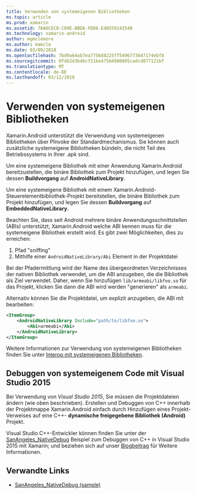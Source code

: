 ```yaml
---
title: Verwenden von systemeigenen Bibliotheken
ms.topic: article
ms.prod: xamarin
ms.assetid: 7AA6CEC8-C09E-BBDA-FDD6-E40559143548
ms.technology: xamarin-android
author: mgmclemore
ms.author: mamcle
ms.date: 03/09/2018
ms.openlocfilehash: 7bd9a64ab7ea775688225ff5496773647174ebf8
ms.sourcegitcommit: 0fdb243b46cf21be47584900805cadcd077121bf
ms.translationtype: MT
ms.contentlocale: de-DE
ms.lasthandoff: 03/12/2018
---
```

# <a name="using-native-libraries"></a>Verwenden von systemeigenen Bibliotheken

Xamarin.Android unterstützt die Verwendung von systemeigenen Bibliotheken über PInvoke der Standardmechanismus. Sie können auch zusätzliche systemeigene Bibliotheken bündeln, die nicht Teil des Betriebssystems in Ihrer .apk sind.

Um eine systemeigene Bibliothek mit einer Anwendung Xamarin.Android bereitzustellen, die binäre Bibliothek zum Projekt hinzufügen, und legen Sie dessen **Buildvorgang** auf **AndroidNativeLibrary**.

Um eine systemeigene Bibliothek mit einem Xamarin.Android-Steuerelementbibliothek-Projekt bereitstellen, die binäre Bibliothek zum Projekt hinzufügen, und legen Sie dessen **Buildvorgang** auf **EmbeddedNativeLibrary**.

Beachten Sie, dass seit Android mehrere binäre Anwendungsschnittstellen (ABIs) unterstützt, Xamarin.Android welche ABI kennen muss für die systemeigene Bibliothek erstellt wird.
Es gibt zwei Möglichkeiten, dies zu erreichen:

1.  Pfad "sniffing"
1.  Mithilfe einer `AndroidNativeLibrary/Abi` Element in der Projektdatei


Bei der Pfadermittlung wird der Name des übergeordneten Verzeichnisses der nativen Bibliothek verwendet, um die ABI anzugeben, die die Bibliothek als Ziel verwendet. Daher, wenn Sie hinzufügen `lib/armeabi/libfoo.so` für das Projekt, klicken Sie dann die ABI wird werden "generieren" als `armeabi`.

Alternativ können Sie die Projektdatei, um explizit anzugeben, die ABI mit bearbeiten:

```xml
<ItemGroup>
    <AndroidNativeLibrary Include="path/to/libfoo.so">
        <Abi>armeabi</Abi>
    </AndroidNativeLibrary>
</ItemGroup>
```

Weitere Informationen zur Verwendung von systemeigenen Bibliotheken finden Sie unter [Interop mit systemeigenen Bibliotheken](http://www.mono-project.com/docs/advanced/pinvoke/).

## <a name="debugging-native-code-with-visual-studio-2015"></a>Debuggen von systemeigenem Code mit Visual Studio 2015

Bei Verwendung von *Visual Studio 2015*, Sie müssen die Projektdateien ändern (wie oben beschrieben).
Erstellen und Debuggen von C++ innerhalb der Projektmappe Xamarin.Android einfach durch Hinzufügen eines Projekt-Verweises auf eine C++- **dynamische freigegebene Bibliothek (Android)** Projekt.

Visual Studio C++-Entwickler können finden Sie unter der [SanAngeles_NativeDebug](https://developer.xamarin.com/samples/monodroid/SanAngeles_NDK/) Beispiel zum Debuggen von C++ in Visual Studio 2015 mit Xamarin; und beziehen sich auf unser [Blogbeitrag](https://blog.xamarin.com/build-and-debug-c-libraries-in-xamarin-android-apps-with-visual-studio-2015/) für Weitere Informationen.



## <a name="related-links"></a>Verwandte Links

- [SanAngeles_NativeDebug (sample)](https://developer.xamarin.com/samples/monodroid/SanAngeles_NDK/)
